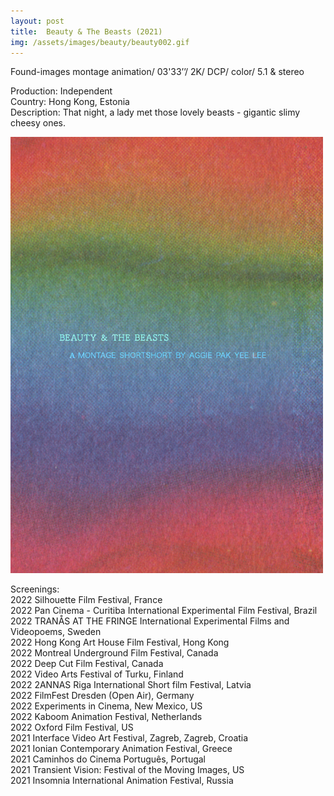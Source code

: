 ```yaml
---
layout: post
title:  Beauty & The Beasts (2021)
img: /assets/images/beauty/beauty002.gif
---
```


Found-images montage animation/ 03'33’’/ 2K/ DCP/ color/ 5.1 & stereo  
  
Production: Independent  
Country: Hong Kong, Estonia  
Description: That night, a lady met those lovely beasts - gigantic slimy cheesy ones.  
  
<img src="/assets/images/beauty/beauty001.jpg" alt="Beauty and the Beasts poster" width="500"/>  
  
Screenings:  
2022 Silhouette Film Festival, France  
2022 Pan Cinema - Curitiba International Experimental Film Festival, Brazil  
2022 TRANÅS AT THE FRINGE International Experimental Films and Videopoems, Sweden  
2022 Hong Kong Art House Film Festival, Hong Kong  
2022 Montreal Underground Film Festival, Canada  
2022 Deep Cut Film Festival, Canada  
2022 Video Arts Festival of Turku, Finland  
2022 2ANNAS Riga International Short film Festival, Latvia  
2022 FilmFest Dresden (Open Air), Germany  
2022 Experiments in Cinema, New Mexico, US  
2022 Kaboom Animation Festival, Netherlands  
2022 Oxford Film Festival, US  
2021 Interface Video Art Festival, Zagreb, Zagreb, Croatia  
2021 Ionian Contemporary Animation Festival, Greece  
2021 Caminhos do Cinema Português, Portugal  
2021 Transient Vision: Festival of the Moving Images, US  
2021 Insomnia International Animation Festival, Russia